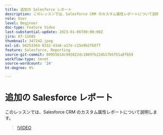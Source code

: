```yaml
---
title: 追加の Salesforce レポート
description: このレッスンでは、Salesforce CRM のカスタム属性レポートについて説明します。
role: User
level: Beginner
doc-type: Feature Video
last-substantial-update: 2023-01-06T00:00:00Z
jira: KT-11685
thumbnail: 347242.jpeg
exl-id: b6253364-0332-43a6-a17e-c15e9b2fb5f7
feature: Salesforce, Reporting
source-git-commit: 00955614c945822dc1889fb22db17b5f51a8f659
workflow-type: tm+mt
source-wordcount: '24'
ht-degree: 0%

---
```


# 追加の Salesforce レポート

このレッスンでは、Salesforce CRM のカスタム属性レポートについて説明します。

>[!VIDEO](https://video.tv.adobe.com/v/347242/?quality=12&learn=on)
